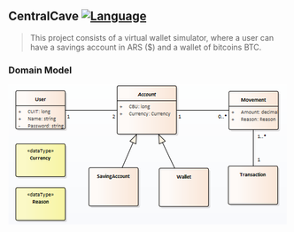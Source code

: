 ## CentralCave [![Language](https://img.shields.io/badge/language-C%23-blueviolet)](#language)
> This project consists of a virtual wallet simulator, where a user can have a savings account in ARS ($) and a wallet of bitcoins BTC.

### Domain Model
![Domain Model](./Docs/UML/DomainModel.png)